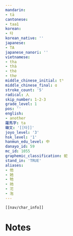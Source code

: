 ```yaml
---
mandarin:
- tā
cantonese:
- taa1
korean:
- 타
korean_native: ''
japanese:
- TA
japanese_nanori: ''
vietnamese:
- tha
- thà
- thè
- thơ
middle_chinese_initial: tʰ
middle_chinese_final: ɑ
stroke_count: '5'
radical: 人
skip_number: 1-2-3
grade_level: 1
pos: ''
english:
- another
羅馬字: ta
韓文: '[[타]]'
joyo_level: '3'
hsk_level: '1'
hanmun_edu_level: 中
danayo_id: 59
mc_id: 1055
graphemic_classification: 蛇
stand_in: 'TRUE'
aliases:
- 他
- 她
- 牠
- 祂
- 沱
- 沲
---
```

```meta-bind-embed
[[nav/char_info]]
```

# Notes
